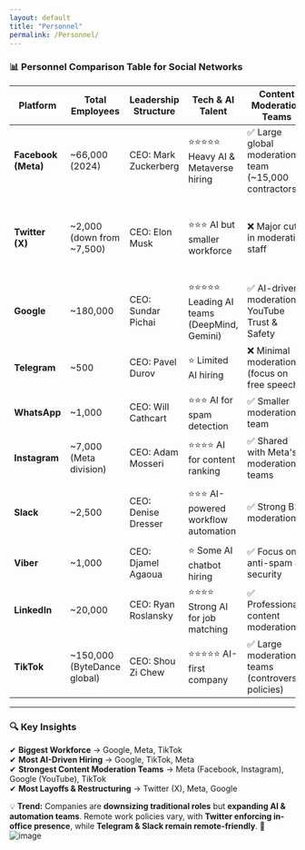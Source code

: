 ```yaml
---
layout: default
title: "Personnel"
permalink: /Personnel/
---
```


### **📊 Personnel Comparison Table for Social Networks**  

| **Platform**   | **Total Employees** | **Leadership Structure** | **Tech & AI Talent** | **Content Moderation Teams** | **Remote Work Policy** | **Layoffs & Hiring Trends** |
|--------------|----------------|--------------------|------------------|----------------------|--------------------|--------------------|
| **Facebook (Meta)**  | ~66,000 (2024) | CEO: Mark Zuckerberg | ⭐⭐⭐⭐⭐ Heavy AI & Metaverse hiring | ✅ Large global moderation team (~15,000 contractors) | Hybrid (Remote & Office) | 🚨 Layoffs in 2023, restructuring towards AI |
| **Twitter (X)**  | ~2,000 (down from ~7,500) | CEO: Elon Musk | ⭐⭐⭐ AI but smaller workforce | ❌ Major cuts in moderation staff | **Office-first** (Musk ended remote work) | 🚨 Mass layoffs post-acquisition, AI & engineers prioritized |
| **Google**  | ~180,000 | CEO: Sundar Pichai | ⭐⭐⭐⭐⭐ Leading AI teams (DeepMind, Gemini) | ✅ AI-driven moderation, YouTube Trust & Safety | Hybrid (Remote-friendly) | ⚠️ Layoffs in cloud & hardware teams, AI-driven reorg |
| **Telegram**  | ~500 | CEO: Pavel Durov | ⭐ Limited AI hiring | ❌ Minimal moderation (focus on free speech) | Fully Remote | 🚀 Expanding but small team |
| **WhatsApp**  | ~1,000 | CEO: Will Cathcart | ⭐⭐⭐ AI for spam detection | ✅ Smaller moderation team | Hybrid (Meta policy) | Stable workforce |
| **Instagram**  | ~7,000 (Meta division) | CEO: Adam Mosseri | ⭐⭐⭐⭐ AI for content ranking | ✅ Shared with Meta's moderation teams | Hybrid | 🚨 Some layoffs within Meta’s org |
| **Slack**  | ~2,500 | CEO: Denise Dresser | ⭐⭐⭐ AI-powered workflow automation | ✅ Strong B2B moderation | Hybrid (Remote-first culture) | Some restructuring post-Salesforce acquisition |
| **Viber**  | ~1,000 | CEO: Djamel Agaoua | ⭐ Some AI chatbot hiring | ✅ Focus on anti-spam & security | Remote-first | Stable workforce |
| **LinkedIn**  | ~20,000 | CEO: Ryan Roslansky | ⭐⭐⭐⭐ Strong AI for job matching | ✅ Professional content moderation | Hybrid (Microsoft policy) | AI-driven workforce expansion |
| **TikTok**  | ~150,000 (ByteDance global) | CEO: Shou Zi Chew | ⭐⭐⭐⭐⭐ AI-first company | ✅ Large moderation teams (controversial policies) | Hybrid | 🚀 AI & content teams growing |

---

### **🔍 Key Insights**  

✔ **Biggest Workforce** → Google, Meta, TikTok  
✔ **Most AI-Driven Hiring** → Google, TikTok, Meta  
✔ **Strongest Content Moderation Teams** → Meta (Facebook, Instagram), Google (YouTube), TikTok  
✔ **Most Layoffs & Restructuring** → Twitter (X), Meta, Google  

💡 **Trend:** Companies are **downsizing traditional roles** but **expanding AI & automation teams**. Remote work policies vary, with **Twitter enforcing in-office presence**, while **Telegram & Slack remain remote-friendly**. 🚀  
![image](https://github.com/user-attachments/assets/9b5d11c5-cc6b-42eb-a664-f4d13e082c5b)


